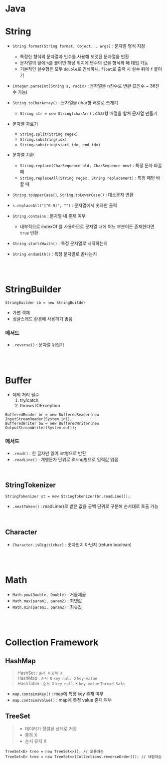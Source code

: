 # Java

# String
- `String.format(String format, Object... args)` : 문자열 형식 지정 
  - 특정한 형식의 문자열과 인수를 사용해 포맷된 문자열을 반환
  - 문자열의 앞에 `%`를 붙이면 해당 위치에 변수의 값을 형식화 해 대입 가능
  - 기본적인 실수형은 모두 `double`로 인식하니, `float`로 출력 시 실수 뒤에 `f` 붙이기 

- `Integer.parseInt(String s, radix)` : 문자열을 n진수로 변환  (2진수 ~ 36진수 가능)

- `String.toCharArray()` : 문자열을 char형 배열로 쪼개기
    - `String str = new String(charArr)` : char형 배열을 합쳐 문자열 만들기 

- 문자열 자르기
    - `String.split(String regex)`
    - `String.substring(idx)`
    - `String.substring(start idx, end idx)` 

- 문자열 치환
    - `String.replace(CharSequence old, CharSequence new)` : 특정 문자 바꿀 때
    - `String.replaceAll(String regex, String replacement)` : 특정 패턴 바꿀 때

- `String.toUpperCase()`, `String.toLowerCase()` : 대소문자 변환
- `s.replaceAll("[^0-9]", "")` : 문자열에서 숫자만 출력
- `String.contains` : 문자열 내 존재 여부
    - 내부적으로 indexOf 를 사용하므로 문자열 내에 어느 부분이든 존재한다면  `true` 반환
- `String.startsWwith()` : 특정 문자열로 시작하는지 
- `String.endsWith()` : 특정 문자열로 끝나는지

<br><br>

# StringBuilder
```
StringBuilder sb = new StringBuilder
```
- 가변 객체
- 싱글스레드 환경에 사용하기 좋음

### 메서드
- `.reverse()` : 문자열 뒤집기

<br><br>

# Buffer
- 예외 처리 필수
    1. try/catch
    2. throws IOException

```
BufferedReader br = new BufferedReader(new InputStreamReader(System.in));
BufferedWriter bw = new BufferedWriter(new OutputStreamWriter(System.out));
```

### 메서드
- `.read()` : 한 글자만 읽어 int형으로 반환
- `.readLine()` : 개행문자 단위로 String형으로 입력값 읽음

<br>

## StringTokenizer
```
StringTokenizer st = new StringTokenizer(br.readLine());
```
- `.nextToken()` : readLine()로 받은 값을 공백 단위로 구분해 순서대로 호출 가능

<br>

## Character
- `Character.isDigit(char)` : 숫자인지 아닌지 (return boolean)

<br><br>

# Math
- `Math.pow(Double, Double)` : 거듭제곱
- `Math.max(param1, param2)` : 최댓값
- `Math.min(param1, param2)` : 최솟값

<br><br>

# Collection Framework
## HashMap
>HashSet : `순서 X`  `중복 X`  
>HashMap : `순서 O`  `key null O` `key-value`  
>HashTable : `순서 X` `key null X` `key-value` `Thread-Safe`

- `map.containsKey()` : map에 특정 key 존재 여부
- `map.containsValue()` : map에 특정 value 존재 여부

## TreeSet
>- 데이터가 정렬된 상태로 저장
>- 중복 X
>- 순서 유지 X

```
TreeSet<E> tree = new TreeSet<>(); // 오름차순
TreeSet<E> tree = new TreeSet<>(Collections.reverseOrder()); // 내림차순
```
